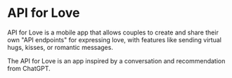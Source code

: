 # API for Love

API for Love is a mobile app that allows couples to create and share their own "API endpoints" for expressing love, with features like sending virtual hugs, kisses, or romantic messages.

The API for Love is an app inspired by a conversation and recommendation from ChatGPT.
